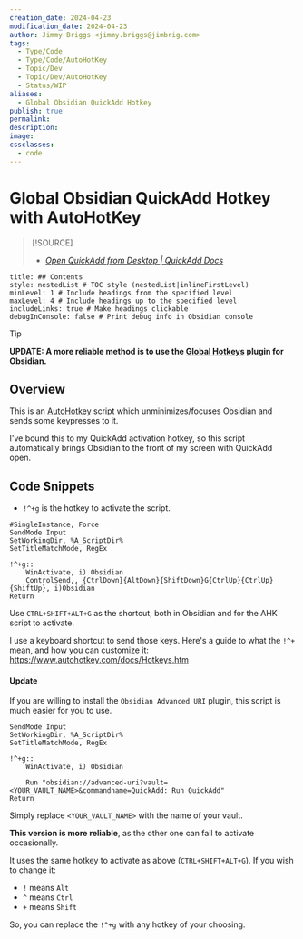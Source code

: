 ```yaml
---
creation_date: 2024-04-23
modification_date: 2024-04-23
author: Jimmy Briggs <jimmy.briggs@jimbrig.com>
tags:
  - Type/Code
  - Type/Code/AutoHotKey
  - Topic/Dev
  - Topic/Dev/AutoHotKey
  - Status/WIP
aliases:
  - Global Obsidian QuickAdd Hotkey
publish: true
permalink:
description:
image:
cssclasses:
  - code
---
```


# Global Obsidian QuickAdd Hotkey with AutoHotKey

> [!SOURCE]
> - *[Open QuickAdd from Desktop | QuickAdd Docs](https://quickadd.obsidian.guide/docs/Misc/AHK_OpenQuickAddFromDesktop)*

```table-of-contents
title: ## Contents
style: nestedList # TOC style (nestedList|inlineFirstLevel)
minLevel: 1 # Include headings from the specified level
maxLevel: 4 # Include headings up to the specified level
includeLinks: true # Make headings clickable
debugInConsole: false # Print debug info in Obsidian console
```


> [!TIP]
> **UPDATE: A more reliable method is to use the [Global Hotkeys](https://github.com/mjessome/obsidian-global-hotkeys) plugin for Obsidian.**

## Overview

This is an [AutoHotkey](https://www.autohotkey.com/) script which unminimizes/focuses Obsidian and sends some keypresses to it.

I've bound this to my QuickAdd activation hotkey, so this script automatically brings Obsidian to the front of my screen with QuickAdd open.

## Code Snippets

- `!^+g` is the hotkey to activate the script.

```ahk
#SingleInstance, Force
SendMode Input
SetWorkingDir, %A_ScriptDir%
SetTitleMatchMode, RegEx

!^+g::
    WinActivate, i) Obsidian
    ControlSend,, {CtrlDown}{AltDown}{ShiftDown}G{CtrlUp}{CtrlUp}{ShiftUp}, i)Obsidian
Return
```

Use `CTRL+SHIFT+ALT+G` as the shortcut, both in Obsidian and for the AHK script to activate.

I use a keyboard shortcut to send those keys. Here's a guide to what the `!^+` mean, and how you can customize it: https://www.autohotkey.com/docs/Hotkeys.htm

#### Update

If you are willing to install the `Obsidian Advanced URI` plugin, this script is much easier for you to use.

```ahk
SendMode Input
SetWorkingDir, %A_ScriptDir%
SetTitleMatchMode, RegEx

!^+g::
    WinActivate, i) Obsidian

    Run "obsidian://advanced-uri?vault=<YOUR_VAULT_NAME>&commandname=QuickAdd: Run QuickAdd"
Return
```

Simply replace `<YOUR_VAULT_NAME>` with the name of your vault.

**This version is more reliable**, as the other one can fail to activate occasionally.

It uses the same hotkey to activate as above (`CTRL+SHIFT+ALT+G`). If you wish to change it:

-   `!` means `Alt`
-   `^` means `Ctrl`
-   `+` means `Shift`

So, you can replace the `!^+g` with any hotkey of your choosing.
